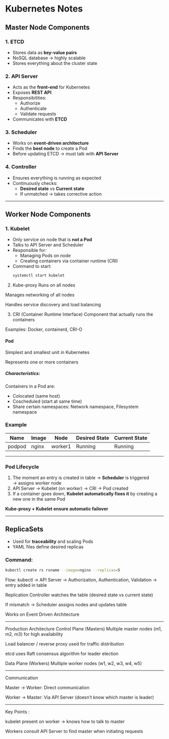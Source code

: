 # Kubernetes Notes

## Master Node Components

### 1. ETCD
- Stores data as **key-value pairs**
- NoSQL database → highly scalable
- Stores everything about the cluster state

### 2. API Server
- Acts as the **front-end** for Kubernetes
- Exposes **REST API**
- Responsibilities:
  - Authorize
  - Authenticate
  - Validate requests
- Communicates with **ETCD**

### 3. Scheduler
- Works on **event-driven architecture**
- Finds the **best node** to create a Pod
- Before updating ETCD → must talk with **API Server**

### 4. Controller
- Ensures everything is running as expected
- Continuously checks:
  - **Desired state** vs **Current state**
  - If unmatched → takes corrective action

---

## Worker Node Components

### 1. Kubelet
- Only service on node that is **not a Pod**
- Talks to API Server and Scheduler
- Responsible for:
  - Managing Pods on node
  - Creating containers via container runtime (CRI)
- Command to start:
  ```bash
  systemctl start kubelet
2. Kube-proxy
Runs on all nodes

Manages networking of all nodes

Handles service discovery and load balancing

3. CRI (Container Runtime Interface)
Component that actually runs the containers

Examples: Docker, containerd, CRI-O

#### Pod
Simplest and smallest unit in Kubernetes

Represents one or more containers

##### Characteristics:
Containers in a Pod are:
- Colocated (same host)
- Coscheduled (start at same time)
- Share certain namespaces: Network namespace, Filesystem namespace


### Example
| Name   | Image  | Node    | Desired State | Current State |
|--------|--------|---------|---------------|----------------|
| podpod | nginx  | worker1 | Running       | Running        |

---

### Pod Lifecycle
1. The moment an entry is created in table → **Scheduler** is triggered  
   → assigns worker node  
2. API Server → Kubelet (on worker) → CRI → Pod created  
3. If a container goes down, **Kubelet automatically fixes it** by creating a new one in the same Pod  

**Kube-proxy + Kubelet ensure automatic failover**

---

## ReplicaSets
- Used for **traceability** and scaling Pods
- YAML files define desired replicas

### Command:
```bash
kubectl create rs rsname --image=nginx --replicas=5
```
Flow:
kubectl → API Server → Authorization, Authentication, Validation → entry added in table

Replication Controller watches the table (desired state vs current state)

If mismatch → Scheduler assigns nodes and updates table

 Works on Event Driven Architecture

 ------

Production Architecture
Control Plane (Masters)
Multiple master nodes (m1, m2, m3) for high availability

Load balancer / reverse proxy used for traffic distribution

etcd uses Raft consensus algorithm for leader election

Data Plane (Workers)
Multiple worker nodes (w1, w2, w3, w4, w5)

-----

Communication

Master → Worker: Direct communication

Worker → Master: Via API Server (doesn’t know which master is leader)

-----

Key Points :

kubelet present on worker → knows how to talk to master

Workers consult API Server to find master when initiating requests
